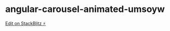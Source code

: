 # angular-carousel-animated-umsoyw

[Edit on StackBlitz ⚡️](https://stackblitz.com/edit/angular-carousel-animated-umsoyw)